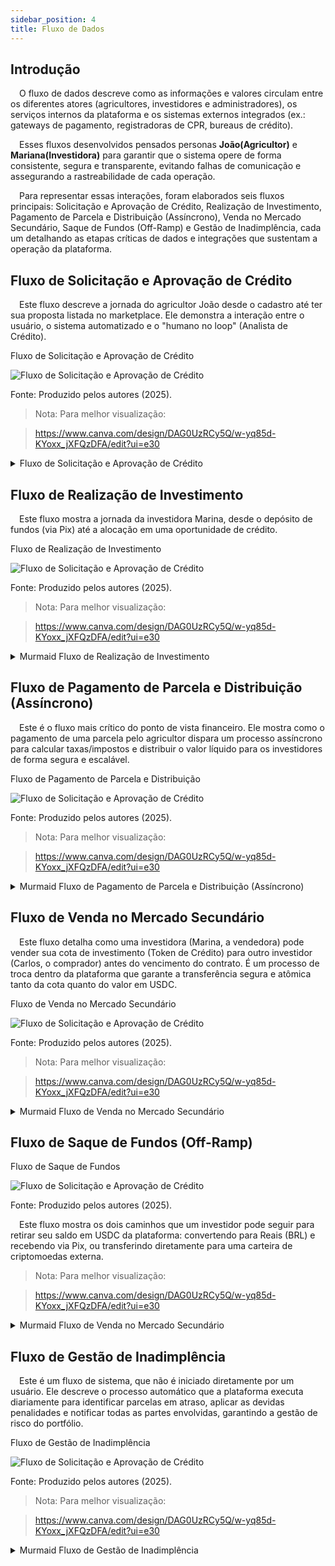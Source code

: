 ```yaml
---
sidebar_position: 4
title: Fluxo de Dados
---
```


## Introdução

&emsp;O fluxo de dados descreve como as informações e valores circulam entre os diferentes atores (agricultores, investidores e administradores), os serviços internos da plataforma e os sistemas externos integrados (ex.: gateways de pagamento, registradoras de CPR, bureaus de crédito).

&emsp;Esses fluxos desenvolvidos pensados personas **João(Agricultor)** e **Mariana(Investidora)** para garantir que o sistema opere de forma consistente, segura e transparente, evitando falhas de comunicação e assegurando a rastreabilidade de cada operação.

&emsp;Para representar essas interações, foram elaborados seis fluxos principais: Solicitação e Aprovação de Crédito, Realização de Investimento, Pagamento de Parcela e Distribuição (Assíncrono), Venda no Mercado Secundário, Saque de Fundos (Off-Ramp) e Gestão de Inadimplência, cada um detalhando as etapas críticas de dados e integrações que sustentam a operação da plataforma.

## Fluxo de Solicitação e Aprovação de Crédito

&emsp;Este fluxo descreve a jornada do agricultor João desde o cadastro até ter sua proposta listada no marketplace. Ele demonstra a interação entre o usuário, o sistema automatizado e o "humano no loop" (Analista de Crédito).


<p style={{textAlign: 'center'}}> Fluxo de Solicitação e Aprovação de Crédito</p>
<div style={{margin: 15}}>
  <div style={{textAlign: 'center'}}>
        <img src={require("../../static/img/fluxo_solicitacao_credito_reevo.png").default} style={{width: 800}} alt="Fluxo de Solicitação e Aprovação de Crédito" />
        <br/>
    </div>
</div>
<p style={{textAlign: 'center'}}> Fonte: Produzido pelos autores (2025).</p>

> Nota: Para melhor visualização:

> https://www.canva.com/design/DAG0UzRCy5Q/w-yq85d-KYoxx_jXFQzDFA/edit?ui=e30 

<details>
  <summary>Fluxo de Solicitação e Aprovação de Crédito</summary>

```murmaid
sequenceDiagram
    participant João as Agricultor (Browser)
    participant FE as Frontend
    participant GW as API Gateway
    participant Contas as Serviço de Contas
    participant Analise as Serviço de Análise de Crédito
    participant Backoffice as Interface do Analista
    participant Analista as Analista de Crédito

    João->>FE: 1. Preenche cadastro e solicitação
    FE->>GW: 2. Envia dados e documentos
    GW->>Contas: 3. Cria/Autentica usuário
    GW->>Analise: 4. Inicia análise de crédito
    
    activate Analise
    Analise-->>GW: 5. Responde que a análise foi iniciada
    GW-->>FE: 6. Exibe "Análise em andamento"
    FE-->>João: Exibe "Análise em andamento"
    
    Analise->>Bureaus Externos: 7. Consulta score de mercado (API)
    Bureaus Externos-->>Analise: 8. Retorna score
    Analise->>Analise: 9. Combina dados e gera Score Reevo (ML)
    Analise->>Backoffice: 10. Cria tarefa de validação para o Analista
    deactivate Analise

    Note right of Analista: -- Processo Manual Paralelo (horas) --
    Analista->>Backoffice: 11. Acessa fila de tarefas
    Analista->>Backoffice: 12. Valida documentos e dados
    Analista->>Backoffice: 13. Clica em "Aprovar Crédito"

    Backoffice->>GW: 14. Notifica sistema sobre a aprovação
    GW->>Analise: 15. Finaliza o status da análise
    
    activate Analise
    Analise->>Contas: 16. Envia notificação de "Crédito Aprovado" para o usuário
    deactivate Analise
    
    Note over João, FE: -- Assinatura e Lançamento --
    FE->>João: 17. Exibe proposta e solicita assinatura da CPR
    João->>FE: 18. Assina a CPR com e-CPF
    FE->>GW: 19. Envia CPR assinada
    GW->>Serviço de Contratos: 20. Valida e envia para registradora (API)
    Serviço de Contratos-->>GW: 21. Confirma registro
    GW->>Serviço de Marketplace: 22. Lista a oportunidade de investimento
```
</details>

## Fluxo de Realização de Investimento

&emsp;Este fluxo mostra a jornada da investidora Marina, desde o depósito de fundos (via Pix) até a alocação em uma oportunidade de crédito.

<p style={{textAlign: 'center'}}> Fluxo de Realização de Investimento</p>
<div style={{margin: 15}}>
  <div style={{textAlign: 'center'}}>
        <img src={require("../../static/img/fluxo_realizacao_investimento_reevo.png").default} style={{width: 800}} alt="Fluxo de Solicitação e Aprovação de Crédito" />
        <br/>
    </div>
</div>
<p style={{textAlign: 'center'}}> Fonte: Produzido pelos autores (2025).</p>

> Nota: Para melhor visualização:

> https://www.canva.com/design/DAG0UzRCy5Q/w-yq85d-KYoxx_jXFQzDFA/edit?ui=e30 

<Details>
  <summary>Murmaid Fluxo de Realização de Investimento</summary>

```murmaid
sequenceDiagram
    participant Marina as Investidora (Browser)
    participant FE as Frontend
    participant GW as API Gateway
    participant Marketplace as Serviço de Marketplace
    participant Carteira as Serviço de Carteira Digital
    participant Pagamentos as Gateway de Pagamento

    Marina->>FE: 1. Acessa marketplace e escolhe oportunidade
    FE->>GW: 2. Solicita detalhes da oportunidade
    GW->>Marketplace: 3. Busca dados
    Marketplace-->>GW: 4. Retorna dados
    GW-->>FE: 5. Exibe detalhes para Marina

    Marina->>FE: 6. Clica em "Investir" e define valor
    FE->>GW: 7. Tenta alocar investimento
    GW->>Carteira: 8. Verifica saldo de USDC
    
    alt Saldo Insuficiente
        Carteira-->>GW: 9a. Saldo insuficiente
        GW-->>FE: 10a. Informa saldo insuficiente
        FE->>Marina: 11a. Sugere depósito
        
        Marina->>FE: 12a. Solicita depósito via Pix
        FE->>GW: 13a. Gera cobrança Pix
        GW->>Pagamentos: 14a. Cria QR Code Pix
        Pagamentos-->>GW: 15a. Retorna QR Code
        GW-->>FE: 16a. Exibe QR Code
        FE->>Marina: 17a. Marina paga o Pix
        
        Pagamentos-->>GW: 18a. Webhook: Pagamento Confirmado!
        GW->>Carteira: 19a. Credita USDC na carteira da Marina
    end

    Note over Marina, FE: Marina agora tenta investir novamente com saldo
    FE->>GW: 9b. Tenta alocar investimento
    GW->>Carteira: 10b. Verifica saldo (agora suficiente)
    Carteira-->>GW: 11b. Saldo OK. Bloqueia valor.
    GW->>Marketplace: 12b. Confirma investimento na oportunidade
    Marketplace-->>GW: 13b. Investimento registrado
    GW-->>FE: 14b. Sucesso!
    FE-->>Marina: 15b. Exibe confirmação do investimento
```

</Details>

## Fluxo de Pagamento de Parcela e Distribuição (Assíncrono)

&emsp;Este é o fluxo mais crítico do ponto de vista financeiro. Ele mostra como o pagamento de uma parcela pelo agricultor dispara um processo assíncrono para calcular taxas/impostos e distribuir o valor líquido para os investidores de forma segura e escalável.

<p style={{textAlign: 'center'}}> Fluxo de Pagamento de Parcela e Distribuição</p>
<div style={{margin: 15}}>
  <div style={{textAlign: 'center'}}>
        <img src={require("../../static/img/fluxo_recebimento_investimento_reevo.png").default} style={{width: 800}} alt="Fluxo de Solicitação e Aprovação de Crédito" />
        <br/>
    </div>
</div>
<p style={{textAlign: 'center'}}> Fonte: Produzido pelos autores (2025).</p>

> Nota: Para melhor visualização:

> https://www.canva.com/design/DAG0UzRCy5Q/w-yq85d-KYoxx_jXFQzDFA/edit?ui=e30 

<Details>
  <summary>Murmaid Fluxo de Pagamento de Parcela e Distribuição (Assíncrono)</summary>

  ```murmaid
  sequenceDiagram
    participant João as Agricultor (Browser)
    participant FE as Frontend
    participant GW as API Gateway
    participant Pagamentos as Gateway de Pagamento
    participant Broker as Message Broker (Fila)
    participant Distribuidor as Serviço de Distribuição
    participant Carteira as Serviço de Carteira Digital

    João->>FE: 1. Acessa painel e clica em "Pagar Parcela"
    FE->>GW: 2. Solicita dados de pagamento
    GW->>Serviço de Contratos: 3. Gera cobrança (Pix/Boleto)
    Serviço de Contratos-->>GW: 4. Retorna dados
    GW-->>FE: 5. Exibe QR Code / Linha digitável
    
    Note right of João: João efetua o pagamento no seu banco...
    
    Pagamentos-->>GW: 6. Webhook: Pagamento Confirmado!
    
    activate GW
    GW->>Broker: 7. Publica evento "PagamentoRealizado" com os dados da transação
    GW-->>Pagamentos: 8. Confirma recebimento do webhook (HTTP 200 OK)
    deactivate GW
    
    Note over Broker, Distribuidor: -- Processamento em Background --
    
    Broker-->>Distribuidor: 9. Entrega o evento "PagamentoRealizado"
    
    activate Distribuidor
    Distribuidor->>Serviço de Contratos: 10. Busca detalhes do contrato e investidores
    Serviço de Contratos-->>Distribuidor: 11. Retorna lista de investidores e % de participação
    
    Distribuidor->>Distribuidor: 12. Calcula taxas da plataforma e impostos (IR)
    
    loop Para cada Investidor
        Distribuidor->>Distribuidor: 13. Calcula valor líquido a ser creditado
        Distribuidor->>Carteira: 14. Credita USDC na carteira do Investidor
    end
    
    Distribuidor->>Servipço de Notificações: 15. Envia notificações para os investidores
    deactivate Distribuidor
  ```
</Details>

## Fluxo de Venda no Mercado Secundário

&emsp;Este fluxo detalha como uma investidora (Marina, a vendedora) pode vender sua cota de investimento (Token de Crédito) para outro investidor (Carlos, o comprador) antes do vencimento do contrato. É um processo de troca dentro da plataforma que garante a transferência segura e atômica tanto da cota quanto do valor em USDC.

<p style={{textAlign: 'center'}}> Fluxo de Venda no Mercado Secundário</p>
<div style={{margin: 15}}>
  <div style={{textAlign: 'center'}}>
        <img src={require("../../static/img/fluxo_venda_token_mercado_secundario.png").default} style={{width: 800}} alt="Fluxo de Solicitação e Aprovação de Crédito" />
        <br/>
    </div>
</div>
<p style={{textAlign: 'center'}}> Fonte: Produzido pelos autores (2025).</p>

> Nota: Para melhor visualização:

> https://www.canva.com/design/DAG0UzRCy5Q/w-yq85d-KYoxx_jXFQzDFA/edit?ui=e30 

<Details>
  <summary>Murmaid Fluxo de Venda no Mercado Secundário</summary>

  ```murmaid
  sequenceDiagram
    participant Marina as Vendedora (Browser)
    participant Carlos as Comprador (Browser)
    participant FE as Frontend
    participant GW as API Gateway
    participant Marketplace as Serviço de Marketplace
    participant Carteira as Serviço de Carteira Digital

    Note over Marina, FE: -- Etapa de Venda --
    Marina->>FE: 1. Acessa portfólio e seleciona token para vender
    FE->>GW: 2. Solicita sugestão de preço justo
    GW->>Marketplace: 3. Calcula preço justo (baseado no risco/tempo)
    Marketplace-->>GW: 4. Retorna sugestão
    GW-->>FE: 5. Exibe sugestão para Marina

    Marina->>FE: 6. Define o preço de venda e clica em "Ofertar"
    FE->>GW: 7. Envia ordem de venda
    GW->>Marketplace: 8. Lista o token no mercado secundário
    GW->>Carteira: 9. Marca o token de Marina como "Ofertado" (bloqueado para outras ações)

    Note over Carlos, FE: -- Etapa de Compra --
    Carlos->>FE: 10. Navega no mercado secundário e vê a oferta de Marina
    Carlos->>FE: 11. Clica em "Comprar"
    FE->>GW: 12. Envia ordem de compra

    GW->>Carteira: 13. Verifica se Carlos tem saldo em USDC suficiente
    alt Saldo Suficiente
        Carteira-->>GW: 14. Saldo OK. Inicia transação atômica.
        
        activate Carteira
        Carteira->>Carteira: 15. Debita USDC da carteira de Carlos
        Carteira->>Carteira: 16. Credita USDC na carteira de Marina
        Carteira->>Carteira: 17. Transfere propriedade do Token de Crédito de Marina para Carlos
        deactivate Carteira

        Carteira-->>GW: 18. Confirma que a troca foi concluída
        GW->>Marketplace: 19. Remove a oferta do mercado
        GW-->>FE: 20. Confirma a compra para Carlos
        FE-->>Carlos: 21. Exibe "Compra realizada com sucesso!"
        
        Note right of GW: Notificações são enviadas para Marina e Carlos em background
    else Saldo Insuficiente
        Carteira-->>GW: 14b. Saldo insuficiente
        GW-->>FE: 15b. Informa erro
        FE-->>Carlos: 16b. Exibe "Saldo insuficiente para realizar a compra."
    end

  ```
</Details>

## Fluxo de Saque de Fundos (Off-Ramp)

<p style={{textAlign: 'center'}}> Fluxo de Saque de Fundos</p>
  <div style={{margin: 15}}>
    <div style={{textAlign: 'center'}}>
          <img src={require("../../static/img/fluxo_saque_fundos.png").default} style={{width: 800}} alt="Fluxo de Solicitação e Aprovação de Crédito" />
          <br/>
      </div>
  </div>
<p style={{textAlign: 'center'}}> Fonte: Produzido pelos autores (2025).</p>

&emsp;Este fluxo mostra os dois caminhos que um investidor pode seguir para retirar seu saldo em USDC da plataforma: convertendo para Reais (BRL) e recebendo via Pix, ou transferindo diretamente para uma carteira de criptomoedas externa.

> Nota: Para melhor visualização:

> https://www.canva.com/design/DAG0UzRCy5Q/w-yq85d-KYoxx_jXFQzDFA/edit?ui=e30 

<Details>
  <summary>Murmaid Fluxo de Venda no Mercado Secundário</summary>

  ```murmaid
  sequenceDiagram
    participant Investidor as Investidor(a) (Browser)
    participant FE as Frontend
    participant GW as API Gateway
    participant Contas as Serviço de Contas
    participant Carteira as Serviço de Carteira Digital
    participant Pagamentos as Gateway de Pagamento

    Investidor->>FE: 1. Solicita saque e escolhe o método

    alt Método: Saque para Conta Bancária (Pix)
        Investidor->>FE: 2a. Informa valor do saque em USDC
        FE->>GW: 3a. Inicia saque para BRL
        
        GW->>Contas: 4a. Busca dados da conta bancária (mesma titularidade)
        Contas-->>GW: 5a. Retorna dados bancários
        
        GW->>Carteira: 6a. Solicita bloqueio do saldo em USDC
        Carteira-->>GW: 7a. Saldo verificado e bloqueado
        
        GW->>Pagamentos: 8a. Requisita conversão USDC -> BRL e envio de Pix
        Pagamentos-->>GW: 9a. Confirma recebimento da ordem de saque
        
        Note right of Pagamentos: Processo de conversão e PIX leva alguns minutos...
        
        Pagamentos-->>GW: 10a. Webhook: Transferência Pix concluída!
        GW->>Carteira: 11a. Debita o saldo em USDC que estava bloqueado
        GW->>Serviço de Notificações: 12a. Envia notificação de sucesso
    end

    alt Método: Saque para Carteira Cripto
        Investidor->>FE: 2b. Informa valor do saque e endereço da carteira externa
        FE->>GW: 3b. Inicia saque de cripto
        
        GW->>Carteira: 4b. Solicita transação de saque para endereço externo
        
        activate Carteira
        Carteira->>Carteira: 5b. Verifica saldo e bloqueia valor
        Carteira->>Carteira: 6b. Constrói e assina a transação (com chaves seguras)
        Carteira->>Blockchain: 7b. Transmite a transação para a rede (ex: Polygon)
        deactivate Carteira
        
        Note right of Blockchain: Transação sendo confirmada na rede...
        
        Blockchain-->>Carteira: 8b. Evento: Transação confirmada!
        Carteira->>Carteira: 9b. Debita o saldo que estava bloqueado
        Carteira->>Serviço de Notificações: 10b. Envia notificação de sucesso
    end

  ```
</Details>

## Fluxo de Gestão de Inadimplência

&emsp;Este é um fluxo de sistema, que não é iniciado diretamente por um usuário. Ele descreve o processo automático que a plataforma executa diariamente para identificar parcelas em atraso, aplicar as devidas penalidades e notificar todas as partes envolvidas, garantindo a gestão de risco do portfólio.

<p style={{textAlign: 'center'}}> Fluxo de Gestão de Inadimplência</p>
  <div style={{margin: 15}}>
    <div style={{textAlign: 'center'}}>
          <img src={require("../../static/img/fluxo_inadimplencia.png").default} style={{width: 800}} alt="Fluxo de Solicitação e Aprovação de Crédito" />
          <br/>
      </div>
  </div>
<p style={{textAlign: 'center'}}> Fonte: Produzido pelos autores (2025).</p>

> Nota: Para melhor visualização:

> https://www.canva.com/design/DAG0UzRCy5Q/w-yq85d-KYoxx_jXFQzDFA/edit?ui=e30 

<Details>
  <summary>Murmaid Fluxo de Gestão de Inadimplência</summary>

  ```murmaid

sequenceDiagram
    participant Scheduler as Agendador (Cron Job)
    participant Contratos as Serviço de Contratos
    participant Notificacoes as Serviço de Notificações
    participant Backoffice as Interface do Admin

    Scheduler->>Contratos: 1. Gatilho diário: "Verificar parcelas vencidas"
    
    activate Contratos
    Contratos->>Contratos: 2. Busca no DB por parcelas com data_vencimento < hoje E status != "Paga"
    
    loop Para cada Parcela em Atraso encontrada
        Contratos->>Contratos: 3. Atualiza status da parcela para "Em Atraso"
        Contratos->>Contratos: 4. Calcula multa (2%) e juros de mora (1%/mês)
        Contratos->>Contratos: 5. Salva o novo valor atualizado da parcela
        
        Contratos->>Notificacoes: 6. Envia notificação de atraso para o Agricultor
        Contratos->>Notificacoes: 7. Envia notificação de inadimplência para os Investidores daquela CPR
        
        Contratos->>Backoffice: 8. Cria um alerta no painel de risco do administrador
    end
    deactivate Contratos
  ```
</Details>
